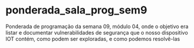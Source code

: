 # ponderada_sala_prog_sem9
Ponderada de programação da semana 09, módulo 04, onde o objetivo era listar e documentar vulnerabilidades de segurança que o nosso dispositivo IOT contém, como podem ser exploradas, e como podemos resolvê-las
